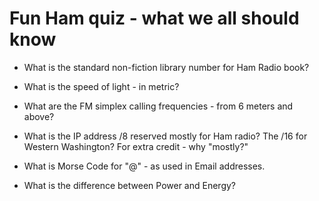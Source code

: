 # Fun Ham quiz - what we all should know

* What is the standard non-fiction library number for Ham Radio book?

* What is the speed of light - in metric?

* What are the FM simplex calling frequencies - from 6 meters and above?

* What is the IP address /8 reserved mostly for Ham radio?   The /16 for Western Washington?  For extra credit - why "mostly?"

* What is Morse Code for "@" - as used in Email addresses.

* What is the difference between Power and Energy?
